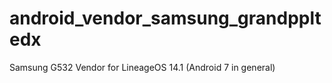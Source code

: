 # android_vendor_samsung_grandppltedx
Samsung G532 Vendor for LineageOS 14.1 (Android 7 in general)


